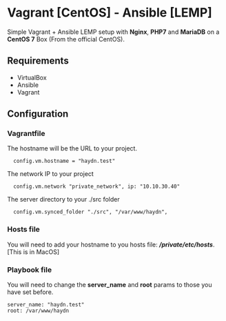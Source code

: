 # Vagrant [CentOS] - Ansible [LEMP]

Simple Vagrant + Ansible LEMP setup with **Nginx**, **PHP7** and **MariaDB** on a **CentOS 7** Box (From the official CentOS).


## Requirements
 * VirtualBox
 * Ansible
 * Vagrant

 
## Configuration

### Vagrantfile
The hostname will be the URL to your project.

```
  config.vm.hostname = "haydn.test"
```

The network IP to your project

```
  config.vm.network "private_network", ip: "10.10.30.40"
```

The server directory to your ./src folder

```
  config.vm.synced_folder "./src", "/var/www/haydn",
```

### Hosts file
You will need to add your hostname to you hosts file: ***/private/etc/hosts***. [This is in MacOS]

### Playbook file

You will need to change the **server_name** and **root** params to those you have set before.

```
server_name: "haydn.test"
root: /var/www/haydn
```